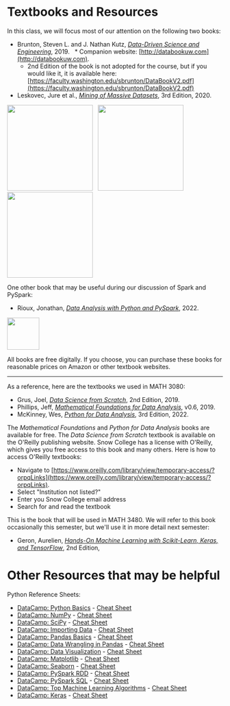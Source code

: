 # Textbooks and Resources
In this class, we will focus most of our attention on the following two books:
* Brunton, Steven L. and J. Nathan Kutz, [*Data-Driven Science and Engineering*](http://databookuw.com/databook.pdf), 2019.
    * Companion website: [http://databookuw.com](http://databookuw.com).
    * 2nd Edition of the book is not adopted for the course, but if you would like it, it is available here: [https://faculty.washington.edu/sbrunton/DataBookV2.pdf](https://faculty.washington.edu/sbrunton/DataBookV2.pdf)
* Leskovec, Jure et al., [*Mining of Massive Datasets*](http://www.mmds.org/), 3rd Edition, 2020.

<a href="http://www.mmds.org/"><img src="https://m.media-amazon.com/images/I/61esnXkNFvL.jpg" width=200></a>&nbsp;&nbsp;&nbsp;<a href="http://databookuw.com/databook.pdf"><img src="http://www.databookuw.com/files/stacks-image-5bffc53-882x1200.png" width=200></a>&nbsp;&nbsp;&nbsp;<a href="https://faculty.washington.edu/sbrunton/DataBookV2.pdf"><img src="https://m.media-amazon.com/images/I/51l55yq9w4L._SY466_.jpg" width=200></a>

One other book that may be useful during our discussion of Spark and PySpark:
* Rioux, Jonathan, [*Data Analysis with Python and PySpark*](https://learning.oreilly.com/library/view/data-analysis-with/9781617297205/), 2022.

<a href="https://learning.oreilly.com/library/view/data-analysis-with/9781617297205/"><img src="https://learning.oreilly.com/covers/urn:orm:book:9781617297205/400w/" width=75></a>

All books are free digitally. If you choose, you can purchase these books for reasonable prices on Amazon or other textbook websites.

-----
As a reference, here are the textbooks we used in MATH 3080:
* Grus, Joel, [*Data Science from Scratch*](https://learning.oreilly.com/library/view/data-science-from/9781492041122/), 2nd Edition, 2019.
* Phillips, Jeff, [*Mathematical Foundations for Data Analysis*](https://mathfordata.github.io/), v0.6, 2019.
* McKinney, Wes, [*Python for Data Analysis*](https://wesmckinney.com/book/), 3rd Edition, 2022.

The *Mathematical Foundations* and *Python for Data Analysis* books are available for free. The *Data Science from Scratch* textbook is available on the O'Reilly publishing website. Snow College has a license with O'Reilly, which gives you free access to this book and many others. Here is how to access O'Reilly textbooks:
* Navigate to [https://www.oreilly.com/library/view/temporary-access/?orpqLinks](https://www.oreilly.com/library/view/temporary-access/?orpqLinks).
* Select "Institution not listed?"
* Enter you Snow College email address
* Search for and read the textbook

This is the book that will be used in MATH 3480. We will refer to this book occasionally this semester, but we'll use it in more detail next semester:

* Geron, Aurelien, [*Hands-On Machine Learning with Scikit-Learn, Keras, and TensorFlow*](https://learning.oreilly.com/library/view/hands-on-machine-learning/9781492032632/), 2nd Edition, 

# Other Resources that may be helpful

Python Reference Sheets:
* [DataCamp: Python Basics](https://www.datacamp.com/cheat-sheet/python-for-data-science-a-cheat-sheet-for-beginners) - [Cheat Sheet](http://datacamp-community-prod.s3.amazonaws.com/0eff0330-e87d-4c34-88d5-73e80cb955f2)
* [DataCamp: NumPy](https://www.datacamp.com/cheat-sheet/numpy-cheat-sheet-data-analysis-in-python) - [Cheat Sheet](http://datacamp-community-prod.s3.amazonaws.com/ba1fe95a-8b70-4d2f-95b0-bc954e9071b0)
* [DataCamp: SciPy](https://www.datacamp.com/cheat-sheet/scipy-cheat-sheet-linear-algebra-in-python) - [Cheat Sheet](http://datacamp-community-prod.s3.amazonaws.com/dfdb6d58-e044-4b38-bab3-5de0b825909b)
* [DataCamp: Importing Data](https://www.datacamp.com/cheat-sheet/importing-data-in-python-cheat-sheet) - [Cheat Sheet](http://datacamp-community-prod.s3.amazonaws.com/72e88aa1-b4f2-4658-9d86-15becf8263df)
* [DataCamp: Pandas Basics](https://www.datacamp.com/cheat-sheet/pandas-cheat-sheet-for-data-science-in-python) - [Cheat Sheet](http://datacamp-community-prod.s3.amazonaws.com/f04456d7-8e61-482f-9cc9-da6f7f25fc9b)
* [DataCamp: Data Wrangling in Pandas](https://www.datacamp.com/cheat-sheet/pandas-cheat-sheet-data-wrangling-in-python) - [Cheat Sheet](http://datacamp-community-prod.s3.amazonaws.com/d4efb29b-f9c6-4f1c-8c98-6f568d88b48f)
* [DataCamp: Data Visualization](https://www.datacamp.com/cheat-sheet/data-viz-cheat-sheet) - [Cheat Sheet](https://s3.amazonaws.com/assets.datacamp.com/email/other/Data+Visualizations+-+DataCamp.pdf)
* [DataCamp: Matplotlib](https://www.datacamp.com/cheat-sheet/matplotlib-cheat-sheet-plotting-in-python) - [Cheat Sheet](http://datacamp-community-prod.s3.amazonaws.com/e1a8f39d-71ad-4d13-9a6b-618fe1b8c9e9)
* [DataCamp: Seaborn](https://www.datacamp.com/cheat-sheet/python-seaborn-cheat-sheet) - [Cheat Sheet](http://datacamp-community-prod.s3.amazonaws.com/263130e2-2c92-4348-a356-9ed9b5034247)
* [DataCamp: PySpark RDD](https://www.datacamp.com/cheat-sheet/pyspark-cheat-sheet-spark-in-python) - [Cheat Sheet](http://datacamp-community-prod.s3.amazonaws.com/acfa4325-1d43-4542-8ce4-bea2d287db10)
* [DataCamp: PySpark SQL](https://www.datacamp.com/cheat-sheet/pyspark-cheat-sheet-spark-dataframes-in-python) - [Cheat Sheet](https://www.datacamp.com/cheat-sheet/pyspark-cheat-sheet-spark-dataframes-in-python)
* [DataCamp: Top Machine Learning Algorithms](https://www.datacamp.com/cheat-sheet/machine-learning-cheat-sheet) - [Cheat Sheet](https://s3.amazonaws.com/assets.datacamp.com/email/other/ML+Cheat+Sheet_2.pdf)
* [DataCamp: Keras](https://www.datacamp.com/cheat-sheet/keras-cheat-sheet-neural-networks-in-python) - [Cheat Sheet](https://res.cloudinary.com/dyd911kmh/image/upload/v1660903348/Keras_Cheat_Sheet_gssmi8.pdf)
